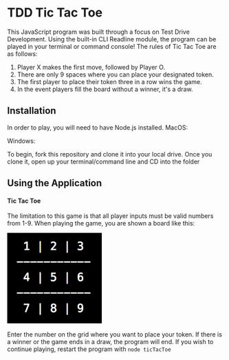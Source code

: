 # TDD Tic Tac Toe

This JavaScript program was built through a focus on Test Drive Development. Using the built-in CLI Readline module, the program can be played in your terminal or command console! The rules of Tic Tac Toe are as follows:
  1. Player X makes the first move, followed by Player O.
  2. There are only 9 spaces where you can place your designated token.
  3. The first player to place their token three in a row wins the game.
  4. In the event players fill the board without a winner, it's a draw.

## Installation

In order to play, you will need to have Node.js installed.
MacOS:

Windows: 

To begin, fork this repository and clone it into your local drive. Once you clone it, open up your terminal/command line and CD into the folder

## Using the Application

#### Tic Tac Toe

The limitation to this game is that all player inputs must be valid numbers from 1-9. When playing the game, you are shown a board like this:

![](displayBoard.png)

Enter the number on the grid where you want to place your token. If there is a winner or the game ends in a draw, the program will end. If you wish to continue playing, restart the program with ```node ticTacToe```
